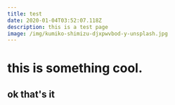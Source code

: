 ```yaml
---
title: test
date: 2020-01-04T03:52:07.118Z
description: this is a test page
image: /img/kumiko-shimizu-djxpwvbod-y-unsplash.jpg
---
```

# this is something cool.

## ok that's it
